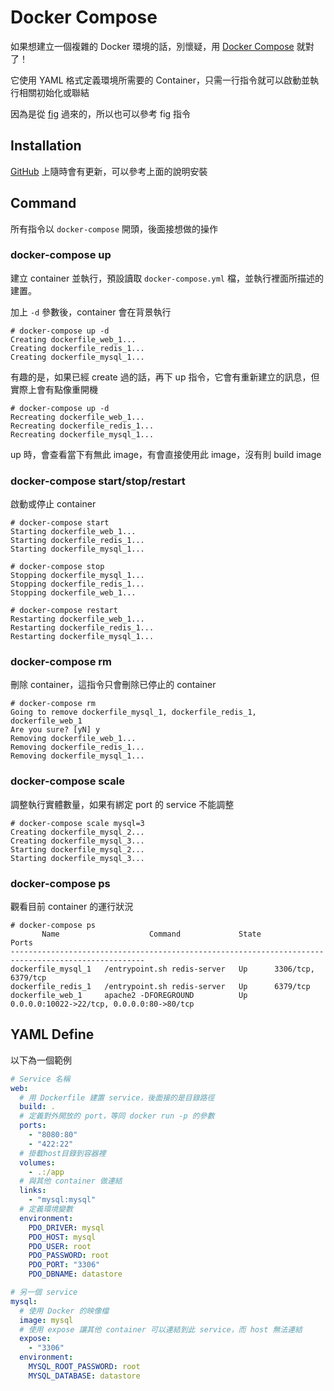 # Docker Compose

如果想建立一個複雜的 Docker 環境的話，別懷疑，用 [Docker Compose][] 就對了！

它使用 YAML 格式定義環境所需要的 Container，只需一行指令就可以啟動並執行相關初始化或聯結

因為是從 [fig][] 過來的，所以也可以參考 fig 指令

## Installation

[GitHub](https://github.com/docker/compose/releases) 上隨時會有更新，可以參考上面的說明安裝

## Command

所有指令以 `docker-compose` 開頭，後面接想做的操作

### docker-compose up

建立 container 並執行，預設讀取 `docker-compose.yml` 檔，並執行裡面所描述的建置。

加上 `-d` 參數後，container 會在背景執行

    # docker-compose up -d
    Creating dockerfile_web_1...
    Creating dockerfile_redis_1...
    Creating dockerfile_mysql_1...

有趣的是，如果已經 create 過的話，再下 up 指令，它會有重新建立的訊息，但實際上會有點像重開機

    # docker-compose up -d
    Recreating dockerfile_web_1...
    Recreating dockerfile_redis_1...
    Recreating dockerfile_mysql_1...

up 時，會查看當下有無此 image，有會直接使用此 image，沒有則 build image 

### docker-compose start/stop/restart

啟動或停止 container

    # docker-compose start
    Starting dockerfile_web_1...
    Starting dockerfile_redis_1...
    Starting dockerfile_mysql_1...

    # docker-compose stop
    Stopping dockerfile_mysql_1...
    Stopping dockerfile_redis_1...
    Stopping dockerfile_web_1...

    # docker-compose restart
    Restarting dockerfile_web_1...
    Restarting dockerfile_redis_1...
    Restarting dockerfile_mysql_1...

### docker-compose rm

刪除 container，這指令只會刪除已停止的 container

    # docker-compose rm
    Going to remove dockerfile_mysql_1, dockerfile_redis_1, dockerfile_web_1
    Are you sure? [yN] y
    Removing dockerfile_web_1...
    Removing dockerfile_redis_1...
    Removing dockerfile_mysql_1...

### docker-compose scale

調整執行實體數量，如果有綁定 port 的 service 不能調整

    # docker-compose scale mysql=3
    Creating dockerfile_mysql_2...
    Creating dockerfile_mysql_3...
    Starting dockerfile_mysql_2...
    Starting dockerfile_mysql_3...

### docker-compose ps

觀看目前 container 的運行狀況

    # docker-compose ps
           Name                    Command             State                     Ports                   
    ----------------------------------------------------------------------------------------------------
    dockerfile_mysql_1   /entrypoint.sh redis-server   Up      3306/tcp, 6379/tcp                        
    dockerfile_redis_1   /entrypoint.sh redis-server   Up      6379/tcp                                  
    dockerfile_web_1     apache2 -DFOREGROUND          Up      0.0.0.0:10022->22/tcp, 0.0.0.0:80->80/tcp

## YAML Define

以下為一個範例

```yaml
# Service 名稱
web:
  # 用 Dockerfile 建置 service，後面接的是目錄路徑
  build: .
  # 定義對外開放的 port，等同 docker run -p 的參數
  ports:    
    - "8080:80"
    - "422:22"
  # 掛載host目錄到容器裡
  volumes:
    - .:/app
  # 與其他 container 做連結
  links:
    - "mysql:mysql"
  # 定義環境變數
  environment:
    PDO_DRIVER: mysql
    PDO_HOST: mysql
    PDO_USER: root
    PDO_PASSWORD: root
    PDO_PORT: "3306"
    PDO_DBNAME: datastore

# 另一個 service
mysql:
  # 使用 Docker 的映像檔
  image: mysql
  # 使用 expose 讓其他 container 可以連結到此 service，而 host 無法連結
  expose:
    - "3306"
  environment:
    MYSQL_ROOT_PASSWORD: root
    MYSQL_DATABASE: datastore
```

[fig]: http://www.fig.sh/
[Docker Compose]: https://docs.docker.com/compose/
